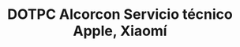 ---
title: "DOTPC Alcorcon Servicio técnico Apple, Xiaomí"
url: /alcorcon/dotpc-alcorcon-servicio-tecnico-apple-xiaomi/
shop: Computer
---